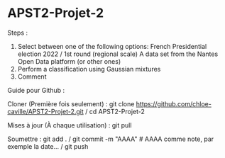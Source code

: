 # APST2-Projet-2

Steps :
1. Select between one of the following options:
 French Presidential election 2022 / 1st round (regional scale)
 A data set from the Nantes Open Data platform (or other ones)
2. Perform a classification using Gaussian mixtures
3. Comment

Guide pour Github :

Cloner (Première fois seulement) :
git clone https://github.com/chloe-caville/APST2-Projet-2.git
/ cd APST2-Projet-2

Mises à jour (À chaque utilisation) :
git pull

Soumettre :
git add .
/ git commit -m "AAAA" # AAAA comme note, par exemple la date...
/ git push 

